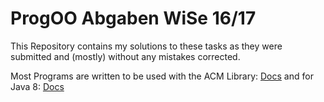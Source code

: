 # ProgOO Abgaben WiSe 16/17

This Repository contains my solutions to these tasks as they were submitted and (mostly) without any mistakes corrected.

Most Programs are written to be used with the ACM Library: [Docs](http://cs.stanford.edu/people/eroberts/jtf/javadoc/student/index.html)
and for Java 8: [Docs](https://docs.oracle.com/javase/8/docs/api/)
